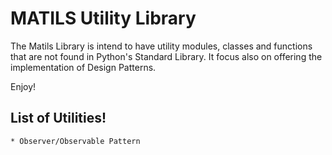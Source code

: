# MATILS Utility Library

The Matils Library is intend to have utility modules, classes and functions
that are not found in Python's Standard Library. It focus also on offering
the implementation of Design Patterns. 

Enjoy!

## List of Utilities!

    * Observer/Observable Pattern
